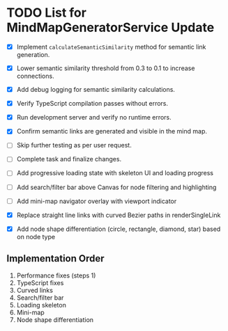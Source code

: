 # TODO List for MindMapGeneratorService Update

- [x] Implement `calculateSemanticSimilarity` method for semantic link generation.
- [x] Lower semantic similarity threshold from 0.3 to 0.1 to increase connections.
- [x] Add debug logging for semantic similarity calculations.
- [x] Verify TypeScript compilation passes without errors.
- [x] Run development server and verify no runtime errors.
- [x] Confirm semantic links are generated and visible in the mind map.
- [ ] Skip further testing as per user request.
- [ ] Complete task and finalize changes.

- [ ] Add progressive loading state with skeleton UI and loading progress
- [ ] Add search/filter bar above Canvas for node filtering and highlighting
- [ ] Add mini-map navigator overlay with viewport indicator

- [x] Replace straight line links with curved Bezier paths in renderSingleLink
- [x] Add node shape differentiation (circle, rectangle, diamond, star) based on node type

## Implementation Order
1. Performance fixes (steps 1)
2. TypeScript fixes
3. Curved links
4. Search/filter bar
5. Loading skeleton
6. Mini-map
7. Node shape differentiation

